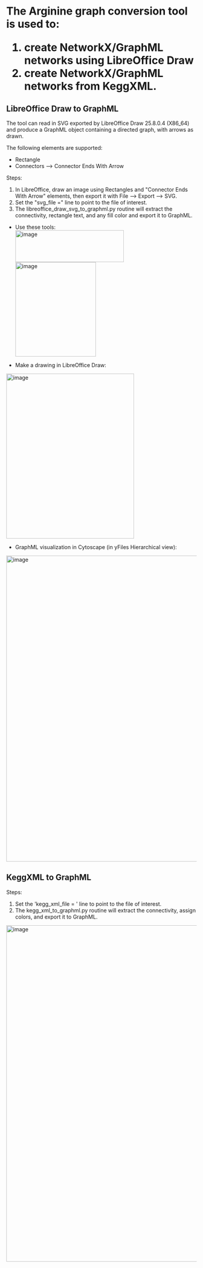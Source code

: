 <h1>
The Arginine graph conversion tool is used to:<br>
<ol><li>create NetworkX/GraphML networks using LibreOffice Draw</li>
<li>create NetworkX/GraphML networks from KeggXML.</li>
</ol>
</h1>


<h2>LibreOffice Draw to GraphML</h2>
The tool can read in SVG exported by LibreOffice Draw 25.8.0.4 (X86_64) and produce a GraphML object containing a directed graph, with arrows as drawn.<br>

The following elements are supported:
- Rectangle
- Connectors --> Connector Ends With Arrow

Steps:<br>
1. In LibreOffice, draw an image using Rectangles and "Connector Ends With Arrow" elements, then export it with File --> Export --> SVG.  
2. Set the "svg_file =" line to point to the file of interest.
3. The libreoffice_draw_svg_to_graphml.py routine will extract the connectivity, rectangle text, and any fill color and export it to GraphML.

- Use these tools:<br>
<img width="287" height="84" alt="image" src="https://github.com/user-attachments/assets/e8d0c759-8ec4-4a01-8295-183ba1b9aee3" /><br>
<img width="213" height="249" alt="image" src="https://github.com/user-attachments/assets/314b2c24-e060-4449-b25a-b6e23b2b8be7" /><br>

- Make a drawing in LibreOffice Draw:<br>
<img width="338" height="435" alt="image" src="https://github.com/user-attachments/assets/f0bf4af6-f8f1-4b9e-b6dd-d0e990f2afcd" />

- GraphML visualization in Cytoscape (in yFiles Hierarchical view):<br>
<img width="791" height="807" alt="image" src="https://github.com/user-attachments/assets/9bdba614-8483-42c1-a596-89d2174bf556" />

<h2>KeggXML to GraphML</h2>

Steps:
1. Set the 'kegg_xml_file = ' line to point to the file of interest.
2. The kegg_xml_to_graphml.py routine will extract the connectivity, assign colors, and export it to GraphML.<br>

<img width="652" height="887" alt="image" src="https://github.com/user-attachments/assets/cd328076-c3de-45b0-855e-a005cad6499f" />



